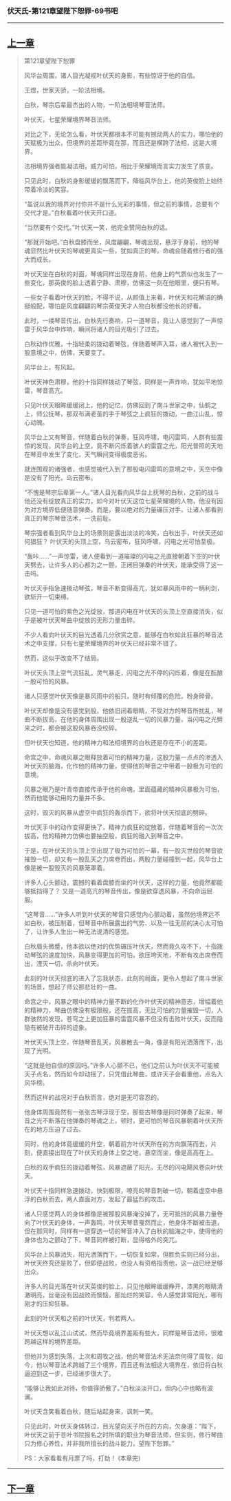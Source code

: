 ### 伏天氏-第121章望陛下恕罪-69书吧

--------
[上一章](./5c27c57ce04bec2724a2afc05f754733.md)
--------


>
>
>
>第121章望陛下恕罪
>
>风华台周围，诸人目光凝视叶伏天的身影，有些惊讶于他的自信。
>
>王煜，世家天骄，一阶法相境。
>
>白秋，琴宗后辈最杰出的人物，一阶法相境琴音法师。
>
>叶伏天，七星荣耀境界琴音法师。
>
>对比之下，无论怎么看，叶伏天都根本不可能有撼动两人的实力，哪怕他的天赋极为出众，但境界的差距毕竟在那，而且还是横跨了法相，这是大境界。
>
>法相境界强者能凝法相，威力可怕，相比于荣耀境而言实力发生了质变。
>
>只见此时，白秋的身影缓缓的飘落而下，降临风华台上，他的英俊脸上始终带着冷淡的笑容。
>
>“虽说以我的境界对付你并不是什么光彩的事情，但之前的事情，总要有个交代才是。”白秋看着叶伏天开口道。
>
>“当然要有个交代。”叶伏天一笑，他完全赞同白秋的话。
>
>“那就开始吧。”白秋盘膝而坐，风度翩翩，琴魂出现，悬浮于身前，他的琴魂显然比叶伏天的琴魂更真实一些，犹如真正的琴，命魂会随着修行者的强大而成长。
>
>叶伏天坐在白秋的对面，琴魂同样出现在身前，他身上的气质似也发生了一些变化，那英俊的脸上透着宁静、肃穆，仿佛这一刻在他眼里，便只有琴。
>
>一些女子看着叶伏天的脸，不得不说，从颜值上来看，叶伏天和花解语的确挺般配，哪怕是风度翩翩的琴宗英俊天才人物白秋都没他长的好看。
>
>此时，一缕琴音传出，白秋先行奏响，只一道琴音，竟让人感觉到了一声惊雷于风华台中炸响，瞬间将诸人的目光吸引了过去。
>
>白秋动作优雅，十指轻柔的拨动着琴弦，伴随着琴声入耳，诸人被代入到一股意境之中，仿佛，天要变了。
>
>风华台上，有风起。
>
>叶伏天神色肃穆，他的十指同样拨动了琴弦，同样是一声炸响，犹如平地惊雷，琴音高亢。
>
>只见叶伏天眼眸缓缓闭上，他的记忆，仿佛回到了南斗世家之中，仙鹤之上，师公抚琴，那双布满老茧的手于琴弦之上疯狂的拨动，一曲江山乱，惊心动魄。
>
>风华台上又有琴音，伴随着白秋的弹奏，狂风呼啸，电闪雷鸣，人群有些震惊的发现，风华台的上空，竟不断闪烁着骇人的雷霆之光，阳光普照的天地在琴音中发生了变化，天气瞬间变得极度恶劣。
>
>就连围观的诸强者，也感觉被代入到了那股电闪雷鸣的意境之中，天空中像是没有了阳光，乌云密布。
>
>“不愧是琴宗后辈第一人。”诸人目光看向风华台上抚琴的白秋，之前的战斗他还没有绽放真正的实力，如今对叶伏天这位七星荣耀境的人物，他没有因为对方境界低便随意弹奏，而是，要以绝对的力量碾压对手，让诸人都看到真正的琴宗琴音法术，一洗前耻。
>
>琴宗强者看到风华台上的场景则是露出淡淡的冷笑，白秋出手，叶伏天还如何猖狂？
>叶伏天的头顶上空，乌云密布，狂风呼啸，闪电之光可怕至极。
>
>“轰咔……”一声惊雷，诸人便看到一道璀璨的闪电之光直接朝着下空的叶伏天劈去，让许多人的心都为之一颤，正闭目弹奏的叶伏天，能承受得了这一击吗。
>
>叶伏天手指急速拨动琴弦，琴音不断变得高亢，犹如暴风雨中的一柄利剑，欲斩开一切束缚。
>
>只见一道可怕的紫色之光绽放，那道闪电在叶伏天的头顶上空直接消失，似乎是被叶伏天琴曲中绽放的无形力量击碎。
>
>不少人看向叶伏天的目光透着几分欣赏之意，能够在白秋如此狂暴的琴音法术之中支撑，只有七星荣耀境界的叶伏天已经非常不错了。
>
>然而，这似乎改变不了结局。
>
>叶伏天头顶上空气流狂乱，灵气暴走，闪电之光不停的闪烁着，像是在酝酿一股可怕的风暴。
>
>诸人只感觉叶伏天像是暴风雨中的船只，随时有倾覆的危险，粉身碎骨。
>
>叶伏天却像是没有感觉到般，他依旧闭着眼睛，不受对方的琴音所扰乱，琴曲不断拔高，在他的身体周围出现一股逆乱一切的风暴力量，当闪电之光劈来之时，都会被这股风暴吞没绞碎。
>
>但叶伏天也知道，他的精神力和法相境界的白秋还是存在不小的差距。
>
>命宫之中，命魂风暴之眼释放着可怕的精神力量，这股力量一点点的渗透入叶伏天的脑海，化作他的精神力量，使得他的琴音之中带着一股极为可怕的意境。
>
>风暴之眼乃是叶青帝直接传承于他的命魂，里面蕴藏的精神风暴极为可怕，然而他能够动用的力量并不多。
>
>这时，毁灭的风暴从虚空中疯狂的轰杀而下，欲将叶伏天彻底的劈碎。
>
>叶伏天手中的动作变得更快了，精神力疯狂的绽放着，伴随着琴音的一次次拔高，他的精神力仿佛也要抽空般，疯狂的融入到琴音之中。
>
>于是，在叶伏天的头顶上空出现了极为可怕的一幕，有一股灭世般的琴音欲摧毁一切，却又有一股乱天之力席卷而出，两股力量碰撞到一起，风华台上像是被一股毁灭的风暴笼罩着。
>
>许多人心头颤动，震撼的看着盘膝而坐的叶伏天，这样的力量，他竟然都能够抵挡得了？
>又是一道高亢的琴音传出，像是欲穿透风暴，不向命运屈服。
>
>“这琴音……”许多人听到叶伏天的琴音只感觉内心颤动着，虽然他境界远不如白秋，被压制着，但琴音中所展露出的气势、以及一往无前的决心太可怕了，让许多人生出一种无法说清的感觉。
>
>白秋眉头微蹙，他本欲以绝对的优势碾压叶伏天，然而竟久攻不下，十指拨动琴弦的速度加快，风暴变得更加的可怕，欲压垮天地，不断有攻击席卷而出，湮灭一切，杀向叶伏天。
>
>此刻的叶伏天彻底的进入了忘我状态，此刻的局面，更令人想起了南斗世家的场景，想起了师公那悲壮的一曲。
>
>命宫之中，风暴之眼中的精神力量不断的化作叶伏天的精神意志，增幅着他的精神力，琴曲仿佛没有极限般，还在拔高，无比可怕的力量摧毁一切，人群骇然的发现，苍穹之上更加狂暴的雷霆风暴不但没有击败叶伏天，反而隐隐有被破开击碎的迹象。
>
>叶伏天头顶上空，伴随琴音乱天，风暴散去一角，像是有阳光洒落而下，出现了光明。
>
>“这就是他自信的原因吗。”许多人心颤不已，他们之前认为叶伏天不可能被天子点名，然而如今却动摇了，只凭借此琴曲，或许天子会看重他，点名入风华榜。
>
>然而这样的战况对于白秋而言，绝对是无可容忍的。
>
>他身体周围竟然有一张张古琴浮现于空，那些古琴像是同时弹奏了起来，琴音之光不断落在他弹奏的琴魂之上，顿时，更可怕的琴音风暴朝着叶伏天所在的地方压迫了过去。
>
>同时，他的身体竟缓缓的升空，朝着前方叶伏天所在的方向飘荡而去，片刻，便直接出现在了叶伏天的身体上空之地，悬空而坐，像是高高在上。
>
>白秋的双手疯狂的拨动着琴弦，风暴遮蔽了阳光，无尽的闪电飓风卷向叶伏天。
>
>叶伏天十指同样急速拨动，快到极限，嘹亮的琴音刺破一切，朝着虚空中悬浮的白秋而去，两人直面对方，发起了最猛烈的攻击。
>
>诸人只感觉两人的身体都像是被那股风暴淹没掉了，无可抵挡的风暴力量卷向了叶伏天的身体，一声轰鸣，叶伏天琴音戛然而止，他身体不断被击退，但在那同时，同样有一道穿透一切的琴音冲入了白秋的脑海之中，使得他的身体也为之颤动了下，琴音同样被打断，显得格外的突兀。
>
>风华台上风暴消失，阳光洒落而下，一切恢复如常，但胜负实则已经分出，叶伏天终究还是败了，但即便战败，也没人有资格指责他，这一战已经足够出众。
>
>许多人的目光落在叶伏天英俊的脸上，只见他眼眸缓缓睁开，漆黑的眼睛清澈明亮，丝毫没有因战败而懊恼，那灿烂的笑容，令人感觉非常阳光，哪有刚才的压抑狂暴。
>
>此刻的叶伏天和之前的叶伏天，判若两人。
>
>叶伏天想以乱江山试试，然而毕竟境界差距有些大，同样是琴音法师，很难跨越这样的境界差距。
>
>但他并为感到失落，上次和周牧之战，他的琴音法术无法奈何得了周牧，如今，他以琴音法术跨越了三个境界，而且还有法相这大境界在，依旧将白秋逼迫到这一步，已经进步很大了。
>
>“能够让我如此对待，你值得骄傲了。”白秋淡淡开口，但内心中也略有波澜。
>
>叶伏天含笑看着白秋，随后站起身来，讽刺一笑。
>
>只见此时，叶伏天身体转过，目光望向天子所在的方向，欠身道：“陛下，叶伏天之前于苍叶书院报名之时所填的职业为琴音法师，但实则，修行琴曲只为修心养性，并非我所擅长的战斗能力，望陛下恕罪。”
>
>PS：大家看看有月票了吗，打劫！
>(本章完)
>
>

--------
[下一章](./37de5cba4a44d56266221f82cc08ce01.md)
--------
